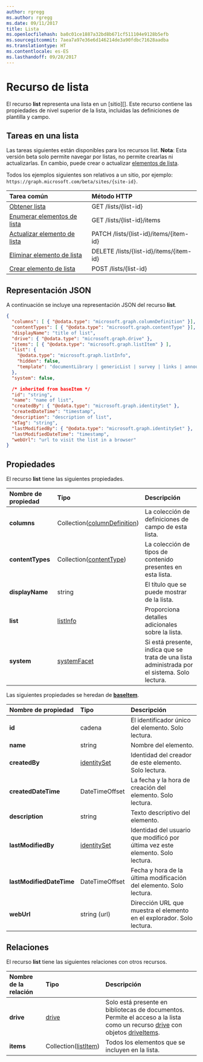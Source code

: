 ```yaml
---
author: rgregg
ms.author: rgregg
ms.date: 09/11/2017
title: Lista
ms.openlocfilehash: ba0c01ce1887a32bd8b671cf511104e9128b5efb
ms.sourcegitcommit: 7aea7a97e36e6d146214de3a90fdbc71628aadba
ms.translationtype: HT
ms.contentlocale: es-ES
ms.lasthandoff: 09/28/2017
---
```

# <a name="list-resource"></a>Recurso de lista

El recurso **list** representa una lista en un [sitio][].
Este recurso contiene las propiedades de nivel superior de la lista, incluidas las definiciones de plantilla y campo.

## <a name="tasks-on-a-list"></a>Tareas en una lista

Las tareas siguientes están disponibles para los recursos list.
**Nota**: Esta versión beta solo permite navegar por listas, no permite crearlas ni actualizarlas.
En cambio, puede crear o actualizar [elementos de lista][listItem].

Todos los ejemplos siguientes son relativos a un sitio, por ejemplo: `https://graph.microsoft.com/beta/sites/{site-id}`.

| Tarea común               | Método HTTP
|:--------------------------|:------------------------------
| [Obtener lista][]              | GET /lists/{list-id}
| [Enumerar elementos de lista][]  | GET /lists/{list-id}/items
| [Actualizar elemento de lista][]      | PATCH /lists/{list-id}/items/{item-id}
| [Eliminar elemento de lista][]      | DELETE /lists/{list-id}/items/{item-id}
| [Crear elemento de lista][]      | POST /lists/{list-id}

[Obtener lista]: ../api/list_get.md
[Enumerar elementos de lista]: ../api/listitem_list.md
[Actualizar elemento de lista]: ../api/listItem_update.md
[Eliminar elemento de lista]: ../api/listItem_delete.md
[Crear elemento de lista]: ../api/listItem_create.md

## <a name="json-representation"></a>Representación JSON

A continuación se incluye una representación JSON del recurso **list**.

<!-- { "blockType": "resource", 
       "@odata.type": "microsoft.graph.list",
       "keyProperty": "id", 
       "optionalProperties": [ "items", "drive"] } -->

```json
{
  "columns": [ { "@odata.type": "microsoft.graph.columnDefinition" }],
  "contentTypes": [ { "@odata.type": "microsoft.graph.contentType" }],
  "displayName": "title of list",
  "drive": { "@odata.type": "microsoft.graph.drive" },
  "items": [ { "@odata.type": "microsoft.graph.listItem" } ],
  "list": {
    "@odata.type": "microsoft.graph.listInfo",
    "hidden": false,
    "template": "documentLibrary | genericList | survey | links | announcements | contacts ..."
  },
  "system": false,

  /* inherited from baseItem */
  "id": "string",
  "name": "name of list",
  "createdBy": { "@odata.type": "microsoft.graph.identitySet" },
  "createdDateTime": "timestamp",
  "description": "description of list",
  "eTag": "string",
  "lastModifiedBy": { "@odata.type": "microsoft.graph.identitySet" },
  "lastModifiedDateTime": "timestamp",
  "webUrl": "url to visit the list in a browser"
}
```

## <a name="properties"></a>Propiedades

El recurso **list** tiene las siguientes propiedades.

| Nombre de propiedad    | Tipo                             | Descripción
|:-----------------|:---------------------------------|:---------------------------
| **columns**      | Collection([columnDefinition][]) | La colección de definiciones de campo de esta lista.
| **contentTypes** | Collection([contentType][])      | La colección de tipos de contenido presentes en esta lista.
| **displayName**  | string                           | El título que se puede mostrar de la lista.
| **list**         | [listInfo][]                     | Proporciona detalles adicionales sobre la lista.
| **system**       | [systemFacet][]                  | Si está presente, indica que se trata de una lista administrada por el sistema. Solo lectura.

Las siguientes propiedades se heredan de **[baseItem][]**.

| Nombre de propiedad            | Tipo             | Descripción
|:-------------------------|:-----------------|:-------------------------------
| **id**                   | cadena           | El identificador único del elemento. Solo lectura.
| **name**                 | string           | Nombre del elemento.
| **createdBy**            | [identitySet][]  | Identidad del creador de este elemento. Solo lectura.
| **createdDateTime**      | DateTimeOffset   | La fecha y la hora de creación del elemento. Solo lectura.
| **description**          | string           | Texto descriptivo del elemento.
| **lastModifiedBy**       | [identitySet][]  | Identidad del usuario que modificó por última vez este elemento. Solo lectura.
| **lastModifiedDateTime** | DateTimeOffset   | Fecha y hora de la última modificación del elemento. Solo lectura.
| **webUrl**               | string (url)     | Dirección URL que muestra el elemento en el explorador. Solo lectura.

## <a name="relationships"></a>Relaciones

El recurso **list** tiene las siguientes relaciones con otros recursos.

| Nombre de la relación | Tipo                        | Descripción
|:------------------|:----------------------------|:------------------------------
| **drive**         | [drive][]                   | Solo está presente en bibliotecas de documentos. Permite el acceso a la lista como un recurso [drive][] con objetos [driveItems][driveItem].
| **items**         | Collection([listItem][])    | Todos los elementos que se incluyen en la lista.

[baseItem]: baseItem.md
[contentType]: contentType.md
[drive]: drive.md
[driveItem]: driveItem.md
[columnDefinition]: columnDefinition.md
[identitySet]: identitySet.md
[listInfo]: listInfo.md
[listItem]: listItem.md
[site]: site.md
[systemFacet]: systemFacet.md

<!-- {
  "type": "#page.annotation",
  "description": "",
  "keywords": "",
  "section": "documentation",
  "tocPath": "Resources/Lists",
  "tocBookmarks": {
    "Lists": "#"
  }
} -->
